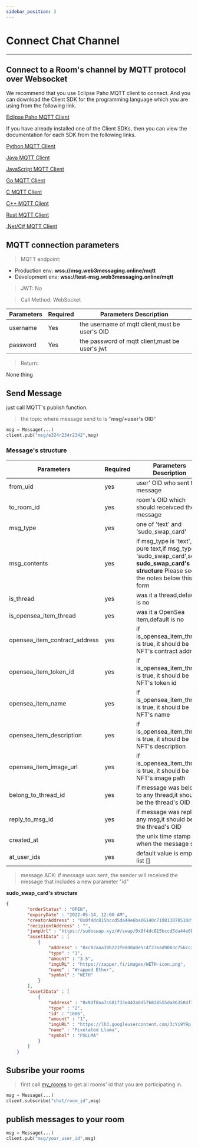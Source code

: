 ```yaml
---
sidebar_position: 2
---
```


# Connect Chat Channel
___
## Connect to a Room's channel by MQTT protocol over Websocket

We recommend that you use Eclipse Paho MQTT client to connect. And you can download the Client SDK for the programming language which you are using from the following link.

[Eclipse Paho MQTT Client](https://www.eclipse.org/paho/index.php?page=downloads.php)

If you have already installed one of the Client SDKs, then you can view the documentation for each SDK from the following links.

[Python MQTT Client](https://www.eclipse.org/paho/index.php?page=clients/python/docs/index.php)

[Java MQTT Client](https://www.eclipse.org/paho/index.php?page=clients/java/index.php)

[JavaScript MQTT Client](https://www.eclipse.org/paho/index.php?page=clients/js/index.php)

[Go MQTT Client](https://www.eclipse.org/paho/index.php?page=clients/golang/index.php)

[C MQTT Client](https://www.eclipse.org/paho/index.php?page=clients/c/index.php)

[C++ MQTT Client](https://www.eclipse.org/paho/index.php?page=clients/cpp/index.php)

[Rust MQTT Client](https://www.eclipse.org/paho/index.php?page=clients/rust/index.php)

[.Net/C# MQTT Client](https://www.eclipse.org/paho/index.php?page=clients/dotnet/index.php)

## MQTT connection parameters

> MQTT endpoint:

- Production env:     **wss://msg.web3messaging.online/mqtt**
- Development env:    **wss://test-msg.web3messaging.online/mqtt**


> JWT: No

> Call Method: WebSocket

| Parameters | Required |  Parameters Description|
| ------------- | ------------- |--------|
| username  | Yes  |  the username of mqtt client,must be user's OID  |
| password  | Yes  |  the password of mqtt client,must be user's jwt  |

> Return:

None thing

## Send Message

just call MQTT's publish function.
> the topic where message send to is "**msg/+user's OID**"

```Python
msg = Message(...)
client.pub("msg/e324r234r2342",msg)
```


### Message's structure
| Parameters | Required |  Parameters Description|
| ------------- | ------------- |--------|
|from_uid|yes|user' OID who sent the message|
|to_room_id|yes|room's OID which should receivced the message|
|msg_type|yes|one of 'text' and 'sudo_swap_card'|
|msg_contents|yes|if msg_type is 'text',it is pure text,if msg_type is 'sudo_swap_card',see **sudo_swap_card's structure** Please see the notes below this form |
|is_thread|yes|was it a thread,default is no|
|is_opensea_item_thread|yes|was it a OpenSea item,default is no|
|opensea_item_contract_address|yes|if is_opensea_item_thread is true, it should be NFT's contract address|
|opensea_item_token_id|yes|if is_opensea_item_thread is true, it should be NFT's token id|
|opensea_item_name|yes|if is_opensea_item_thread is true, it should be NFT's name|
|opensea_item_description|yes|if is_opensea_item_thread is true, it should be NFT's description|
|opensea_item_image_url|yes|if is_opensea_item_thread is true, it should be NFT's image path|
|belong_to_thread_id|yes|if message was belong to any thread,it should be the thread's OID |
|reply_to_msg_id|yes|if message was reply to any msg,it should be the thread's OID|
|created_at|yes|the unix time stamp when the message sent|
|at_user_ids|yes|default value is empty list []|

> message ACK: if message was sent, the sender will received the message that includes a new parameter "id"


**sudo_swap_card's structure**

```JSON
{
		"orderStatus" : "OPEN",
		"expiryDate" : "2022-05-14, 12:00 AM",
		"creatorAddress" : "0x0f4dc815bccd5da44e6ba06140c710813078510d",
		"recipientAddress" : "",
		"jumpUrl" : "https://sudoswap.xyz/#/swap/0x0f4dc815bccd5da44e6ba06140c710813078510d/1",
		"asset1Data" : [
			{
				"address" : "0xc02aaa39b223fe8d0a0e5c4f27ead9083c756cc2",
				"type" : "1",
				"amount" : "3.5",
				"imgURL" : "https://zapper.fi/images/WETH-icon.png",
				"name" : "Wrapped Ether",
				"symbol" : "WETH"
			}
		],
		"asset2Data" : [
			{
				"address" : "0x9df8aa7c681f33e442a0d57b838555da863504f3",
				"type" : "2",
				"id" : "1086",
				"amount" : "1",
				"imgURL" : "https://lh3.googleusercontent.com/3cYi9Y9p_ZEPKsIGcMuCnfZTKP3Q6hPDUfkaVMAZbVKRs88NpdOPCepQFMnKIT22Rh2E2Z8IcAYul4JiPhm12nfv0A0zKCUOz9AB=s250",
				"name" : "Pixelated Llama",
				"symbol" : "PXLLMA"
			}
		]
	}
```


##  Subsribe your rooms
> first call [my_rooms](/docs/SwapChat/Room/get-chat-rooms) to get all rooms' id that you are participating in.

```Python
msg = Message(...)
client.subscribe("chat/room_id",msg)
```


##  publish messages to your room


```Python
msg = Message(...)
client.pub("msg/your_user_id",msg)
```